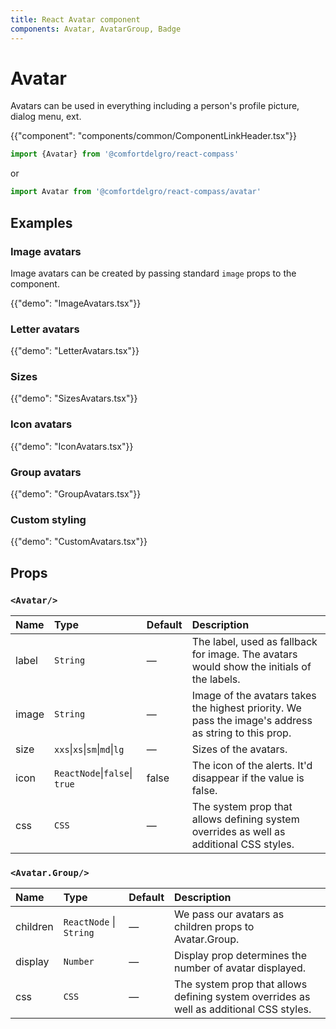 ```yaml
---
title: React Avatar component
components: Avatar, AvatarGroup, Badge
---
```


# Avatar

<p class="description">Avatars can be used in everything including a person's profile picture, dialog menu, ext.</p>

{{"component": "components/common/ComponentLinkHeader.tsx"}}

```jsx
import {Avatar} from '@comfortdelgro/react-compass'
```

or

```jsx
import Avatar from '@comfortdelgro/react-compass/avatar'
```

## Examples

### Image avatars

Image avatars can be created by passing standard `image` props to the component.

{{"demo": "ImageAvatars.tsx"}}

### Letter avatars

{{"demo": "LetterAvatars.tsx"}}

### Sizes

{{"demo": "SizesAvatars.tsx"}}

### Icon avatars

{{"demo": "IconAvatars.tsx"}}

### Group avatars

{{"demo": "GroupAvatars.tsx"}}

### Custom styling

{{"demo": "CustomAvatars.tsx"}}

## Props

### `<Avatar/>`

| Name  | Type                          | Default | Description                                                                                          |
| :---- | :---------------------------- | :------ | :--------------------------------------------------------------------------------------------------- |
| label | `String`                      | —       | The label, used as fallback for image. The avatars would show the initials of the labels.            |
| image | `String `                     | —       | Image of the avatars takes the highest priority. We pass the image's address as string to this prop. |
| size  | `xxs`\|`xs`\|`sm`\|`md`\|`lg` | —       | Sizes of the avatars.                                                                                |
| icon  | `ReactNode`\|`false`\| `true` | false   | The icon of the alerts. It'd disappear if the value is false.                                        |
| css   | `CSS`                         | —       | The system prop that allows defining system overrides as well as additional CSS styles.              |

### `<Avatar.Group/>`

| Name     | Type                    | Default | Description                                                                             |
| :------- | :---------------------- | :------ | :-------------------------------------------------------------------------------------- |
| children | `ReactNode` \| `String` | —       | We pass our avatars as children props to Avatar.Group.                                  |
| display  | `Number`                | —       | Display prop determines the number of avatar displayed.                                 |
| css      | `CSS`                   | —       | The system prop that allows defining system overrides as well as additional CSS styles. |
